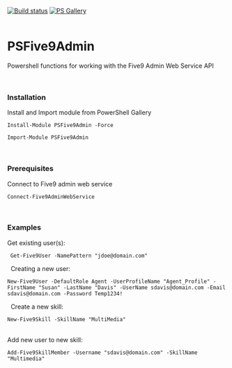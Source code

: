﻿[![Build status](https://ci.appveyor.com/api/projects/status/kjkrr2mo550j57mq?svg=true)](https://ci.appveyor.com/project/sqone2/psfive9admin) [![PS Gallery](https://img.shields.io/badge/install-PS%20Gallery-blue.svg)](https://www.powershellgallery.com/packages/PSFive9Admin/)  
&nbsp;

 
 # PSFive9Admin
Powershell functions for working with the Five9 Admin Web Service API
&nbsp;
&nbsp;

&nbsp;
&nbsp;
### Installation

Install and Import module from PowerShell Gallery
       
    Install-Module PSFive9Admin -Force
       
    Import-Module PSFive9Admin
    
&nbsp;
&nbsp;
### Prerequisites

Connect to Five9 admin web service

    Connect-Five9AdminWebService

&nbsp;
&nbsp;
### Examples


Get existing user(s):

     Get-Five9User -NamePattern "jdoe@domain.com"

&nbsp;
Creating a new user:

    New-Five9User -DefaultRole Agent -UserProfileName "Agent_Profile" -FirstName "Susan" -LastName "Davis" -UserName sdavis@domain.com -Email sdavis@domain.com -Password Temp1234!

&nbsp;
Create a new skill:

    New-Five9Skill -SkillName "MultiMedia"
    
&nbsp;  
Add new user to new skill:

    Add-Five9SkillMember -Username "sdavis@domain.com" -SkillName "Multimedia"
    

